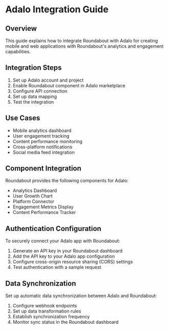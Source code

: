 
# Adalo Integration Guide

## Overview
This guide explains how to integrate Roundabout with Adalo for creating mobile and web applications with Roundabout's analytics and engagement capabilities.

## Integration Steps
1. Set up Adalo account and project
2. Enable Roundabout component in Adalo marketplace
3. Configure API connection
4. Set up data mapping
5. Test the integration

## Use Cases
- Mobile analytics dashboard
- User engagement tracking
- Content performance monitoring
- Cross-platform notifications
- Social media feed integration

## Component Integration
Roundabout provides the following components for Adalo:
- Analytics Dashboard
- User Growth Chart
- Platform Connector
- Engagement Metrics Display
- Content Performance Tracker

## Authentication Configuration
To securely connect your Adalo app with Roundabout:
1. Generate an API key in your Roundabout dashboard
2. Add the API key to your Adalo app configuration
3. Configure cross-origin resource sharing (CORS) settings
4. Test authentication with a sample request

## Data Synchronization
Set up automatic data synchronization between Adalo and Roundabout:
1. Configure webhook endpoints
2. Set up data transformation rules
3. Establish synchronization frequency
4. Monitor sync status in the Roundabout dashboard
